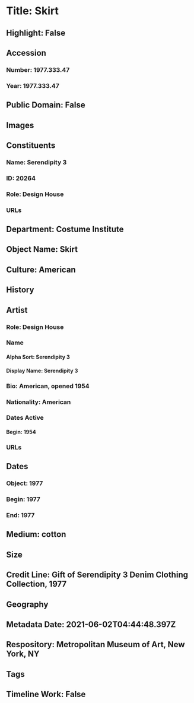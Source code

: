 # Title: Skirt
## Highlight: False
## Accession
### Number: 1977.333.47
### Year: 1977.333.47
## Public Domain: False
## Images
## Constituents
### Name: Serendipity 3
### ID: 20264
### Role: Design House
### URLs
## Department: Costume Institute
## Object Name: Skirt
## Culture: American
## History
## Artist
### Role: Design House
### Name
#### Alpha Sort: Serendipity 3
#### Display Name: Serendipity 3
### Bio: American, opened 1954
### Nationality: American
### Dates Active
#### Begin: 1954
### URLs
## Dates
### Object: 1977
### Begin: 1977
### End: 1977
## Medium: cotton
## Size
## Credit Line: Gift of Serendipity 3 Denim Clothing Collection, 1977
## Geography
## Metadata Date: 2021-06-02T04:44:48.397Z
## Respository: Metropolitan Museum of Art, New York, NY
## Tags
## Timeline Work: False